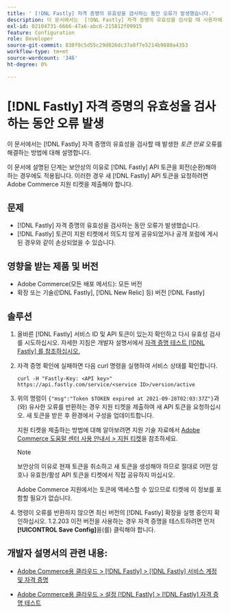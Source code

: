 ```yaml
---
title: ' [!DNL Fastly] 자격 증명의 유효성을 검사하는 동안 오류가 발생했습니다.'
description: 이 문서에서는  [!DNL Fastly] 자격 증명의 유효성을 검사할 때 사용자에게 오류가 발생하는 문제에 대한 해결 방법을 제공합니다.
exl-id: 02104731-6666-47a6-abc6-215812f09915
feature: Configuration
role: Developer
source-git-commit: 838f0c5d55c29d026dc37a8f7e5214b9880a4353
workflow-type: tm+mt
source-wordcount: '346'
ht-degree: 0%

---
```


# [!DNL Fastly] 자격 증명의 유효성을 검사하는 동안 오류 발생

이 문서에서는 [!DNL Fastly] 자격 증명의 유효성을 검사할 때 발생한 *토큰 만료* 오류를 해결하는 방법에 대해 설명합니다.

이 문서에 설명된 단계는 보안상의 이유로 [!DNL Fastly] API 토큰을 회전(순환)해야 하는 경우에도 적용됩니다. 이러한 경우 새 [!DNL Fastly] API 토큰을 요청하려면 Adobe Commerce 지원 티켓을 제출해야 합니다.

## 문제

* [!DNL Fastly] 자격 증명의 유효성을 검사하는 동안 오류가 발생했습니다.
* [!DNL Fastly] 토큰이 지원 티켓에서 의도치 않게 공유되었거나 공개 포럼에 게시된 경우와 같이 손상되었을 수 있습니다.

## 영향을 받는 제품 및 버전

* Adobe Commerce(모든 배포 메서드): 모든 버전
* 확장 또는 기술([!DNL Fastly], [!DNL New Relic] 등) 버전 [!DNL Fastly]

## 솔루션

1. 올바른 [!DNL Fastly] 서비스 ID 및 API 토큰이 있는지 확인하고 다시 유효성 검사를 시도하십시오. 자세한 지침은 개발자 설명서에서 [자격 증명 테스트 [!DNL Fastly] 를 참조하십시오.](https://experienceleague.adobe.com/ko/docs/commerce-cloud-service/user-guide/cdn/setup-fastly/fastly-configuration?lang=en#test-the-fastly-credentials)
1. 자격 증명 확인에 실패하면 다음 curl 명령을 실행하여 서비스 상태를 확인합니다.

   ```curl
   curl -H "Fastly-Key: <API key>" https://api.fastly.com/service/<service ID>/version/active
   ```

1. 위의 명령이 `{"msg":"Token $TOKEN expired at 2021-09-28T02:03:37Z"}`과(와) 유사한 오류를 반환하는 경우 지원 티켓을 제출하여 새 API 토큰을 요청하십시오. 새 토큰을 받은 후 환경에서 구성을 업데이트합니다.

   지원 티켓을 제출하는 방법에 대해 알아보려면 지원 기술 자료에서 [Adobe Commerce 도움말 센터 사용 안내서 > 지원 티켓](/help/help-center-guide/help-center/magento-help-center-user-guide.md#support-tickets)을 참조하세요.

   >[!NOTE]
   >
   >보안상의 이유로 현재 토큰을 취소하고 새 토큰을 생성해야 하므로 절대로 어떤 암호나 유효한/활성 API 토큰을 티켓에서 직접 공유하지 마십시오.
   >
   >Adobe Commerce 지원에서는 토큰에 액세스할 수 있으므로 티켓에 이 정보를 포함할 필요가 없습니다.

1. 명령이 오류를 반환하지 않으면 최신 버전의 [!DNL Fastly] 확장을 실행 중인지 확인하십시오. 1.2.203 이전 버전을 사용하는 경우 자격 증명을 테스트하려면 먼저 **[!UICONTROL Save Config]**&#x200B;을(를) 클릭해야 합니다.

## 개발자 설명서의 관련 내용:

* [Adobe Commerce용 클라우드 > [!DNL Fastly] > [!DNL Fastly] 서비스 계정 및 자격 증명](https://experienceleague.adobe.com/ko/docs/commerce-cloud-service/user-guide/cdn/fastly?lang=en#fastly-service-account-and-credentials)

* [Adobe Commerce용 클라우드 > 설정 [!DNL Fastly] > [!DNL Fastly] 자격 증명 테스트](https://experienceleague.adobe.com/ko/docs/commerce-cloud-service/user-guide/cdn/setup-fastly/fastly-configuration?lang=en#test-the-fastly-credentials)
